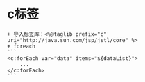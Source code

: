 # c标签
	+ 导入标签库：<%@taglib prefix="c" uri="http://java.sun.com/jsp/jstl/core" %>
	+ foreach
	```
	<c:forEach var="data" items="${dataList}">
		...
	</c:forEach>
	```
